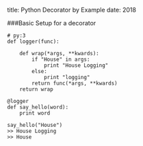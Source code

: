 title: Python Decorator by Example
date: 2018

###Basic Setup for a decorator
```
# py:3
def logger(func):
    
    def wrap(*args, **kwards):
        if "House" in args:
            print "House Logging"
        else:
            print "logging"
        return func(*args, **kwards)
    return wrap

@logger
def say_hello(word):
    print word
```

```
say_hello("House")
>> House Logging
>> House
```
